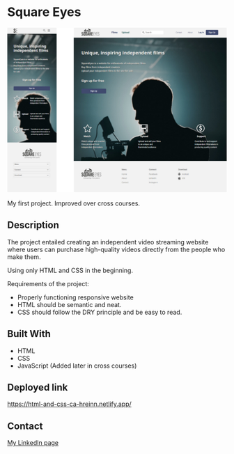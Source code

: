 # Square Eyes

<img src="/img/cross-course.jpg" width="600" alt="Square Eyes">

My first project. Improved over cross courses.

## Description

The project entailed creating an independent video streaming website where users can purchase high-quality videos directly from the people who make them. 

Using only HTML and CSS in the beginning.

Requirements of the project:

- Properly functioning responsive website
- HTML should be semantic and neat.
- CSS should follow the DRY principle and be easy to read.

## Built With

- HTML
- CSS
- JavaScript (Added later in cross courses)

## Deployed link

https://html-and-css-ca-hreinn.netlify.app/

## Contact

[My LinkedIn page](https://www.linkedin.com/in/hreinn-gylfason-b9a48521a/)
